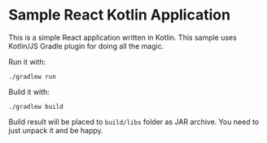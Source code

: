 # Sample React Kotlin Application

This is a simple React application written in Kotlin. This sample uses
Kotlin/JS Gradle plugin for doing all the magic.

Run it with:
```
./gradlew run
```

Build it with:
```
./gradlew build
```

Build result will be placed to `build/libs` folder as JAR archive. 
You need to just unpack it and be happy.